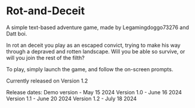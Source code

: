 # Rot-and-Deceit
 A simple text-based adventure game, made by Legamingdoggo73276 and Datt boi. 


 In rot an deceit you play as an escaped convict, trying to make his way through a depraved and rotten landscape. Will you be able so survive, or will you join the rest of the filth?

 To play, simply launch the game, and follow the on-screen prompts.

 Currently released on Version 1.2

 Release dates:
 Demo version - May 15 2024
 Version 1.0 - June 16 2024
 Version 1.1 - June 20 2024
Version 1.2 - July 18 2024
